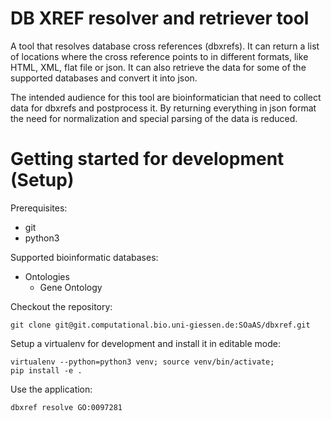 # DB XREF resolver and retriever tool

A tool that resolves database cross references (dbxrefs). It can return a list of
locations where the cross reference points to in different formats, like HTML,
XML, flat file or json. It can also retrieve the data for some of the supported
databases and convert it into json.

The intended audience for this tool are bioinformatician that need to collect
data for dbxrefs and postprocess it. By returning everything in json format the
need for normalization and special parsing of the data is reduced.

# Getting started for development (Setup)

Prerequisites:

* git
* python3

Supported bioinformatic databases:

* Ontologies
  * Gene Ontology

Checkout the repository:

~~~~
git clone git@git.computational.bio.uni-giessen.de:SOaAS/dbxref.git
~~~~

Setup a virtualenv for development and install it in editable mode:

~~~~
virtualenv --python=python3 venv; source venv/bin/activate;
pip install -e .
~~~~

Use the application:

~~~~
dbxref resolve GO:0097281
~~~~
